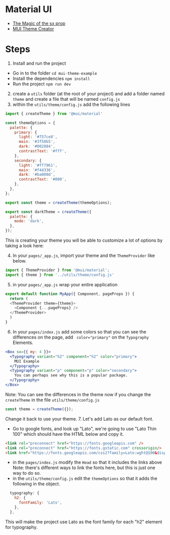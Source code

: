 # Material UI

- [The Magic of the sx prop](https://mui.com/system/getting-started/the-sx-prop/)
- [MUI Theme Creator](https://bareynol.github.io/mui-theme-creator/)



# Steps
1. Install and run the project 
- Go in to the folder
`cd mui-theme-example`
- Install the dependencies
`npm install`
- Run the project
`npm run dev`
2. create a `utils` folder (at the root of your project) and add a folder named `theme` and create a file that will be named `config.js`
3. within the `utils/theme/config.js` add the following lines
```js
import { createTheme } from '@mui/material'

const themeOptions = {
  palette: {
    primary: {
      light: '#757ce8',
      main: '#3f50b5',
      dark: '#002884',
      contrastText: '#fff',
    },
    secondary: {
      light: '#ff7961',
      main: '#f44336',
      dark: '#ba000d',
      contrastText: '#000',
    },
  },
};

export const theme = createTheme(themeOptions);

export const darkTheme = createTheme({
  palette: {
    mode: 'dark',
  },
});
```
This is creating your theme you will be able to customize a lot of options by taking a look here: 

4. In your `pages/_app.js`, import your theme and the `ThemeProvider` like below.
```js
import { ThemeProvider } from '@mui/material';
import { theme } from '../utils/theme/config.js'
```
5. in your `pages/_app.js` wrap your entire application 
```js
export default function MyApp({ Component, pageProps }) {
  return (
  <ThemeProvider theme={theme}>
    <Component {...pageProps} />
  </ThemeProvider>
  )
}
```

6. In your `pages/index.js` add some colors so that you can see the differences on the page, add ` color="primary"` on the `Typography` Elements.
```jsx
<Box sx={{ my: 4 }}>
  <Typography variant="h2" component="h2" color="primary">
    MUI Example
  </Typography>
  <Typography variant="p" component="p" color="secondary">
    You can perhaps see why this is a popular package.
  </Typography>
</Box>
```
Note: You can see the differences in the theme now if you change the `createTheme` in the file `utils/theme/config.js` 
```js
const theme = createTheme({});
```
Change it back to use your theme.
7. Let's add Lato as our default font.
- Go to google fonts, and look up "Lato", we're going to use "Lato Thin 100" which should have the HTML below and copy it.
```html
<link rel="preconnect" href="https://fonts.googleapis.com" />
<link rel="preconnect" href="https://fonts.gstatic.com" crossorigin/>
<link href="https://fonts.googleapis.com/css2?family=Lato:wght@100&display=swap" rel="stylesheet" />
```
- in the `pages/index.js` modify the `Head` so that it includes the links above
Note: there's different ways to link the fonts here, but this is just one way to do so.
- in the `utils/theme/config.js` edit the `themeOptions` so that it adds the following in the object.
```js
  typography: {
    h2: {
      fontFamily: 'Lato',
    },
  },
```
This will make the project use Lato as the font family for each "h2" element for typography.

